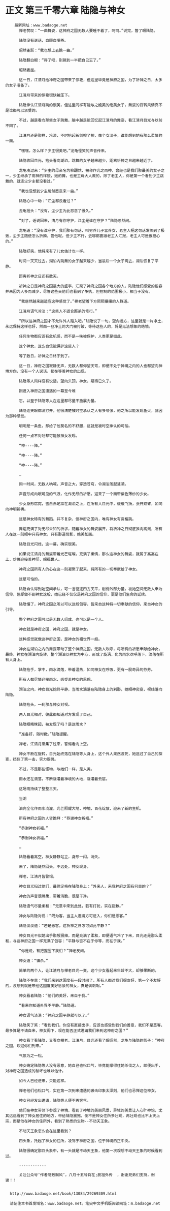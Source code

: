 # 正文 第三千零六章 陆隐与神女
        最新网址：www.badaoge.net
          禅老赞叹：“一曲舞姿，这神府之国无数人要睡不着了，呵呵。”说完，瞥了眼陆隐。
      
          陆隐没有说话，自顾自喝茶。
      
          昭然雀跃：“我也想上去跳一曲。”
      
          陆隐翻白眼：“得了吧，别跳到一半把自己忘了。”
      
          昭然委屈。
      
          这一日，江清月给神府之国带来了惊艳，但这里毕竟是神府之国，为了祈神之日，太多的女子准备了。
      
          江清月带来的惊艳很快被压下。
      
          陆隐承认江清月跳的很美，但这里同样有能与之媲美的绝美女子，舞姿的百转风情真不是谁都可以承受的。
      
          不过，越是看向那些女子跳舞，脑中越是能回忆起江清月的舞姿，看江清月目光与以前不同了。
      
          江清月还是那样，冷漠，不时抬起长剑擦了擦，像个女汉子，谁能想到她有那么柔情的一面。
      
          “嘿嘿，怎么样？少主很美吧。”龙龟怪笑的声音传来。
      
          陆隐收回目光，抬头看向湖泊，跳舞的女子越来越少，距离祈神之日越来越近了。
      
          龙龟凑过来：“少主的母亲名为柳翩然，被称作光之雨神，曾经也是我们那最美的女子之一，少主继承了雨神的样貌，她的舞，也是主母大人教的，除了老主人，你是第一个看到少主跳舞的，就连尘少主都没看过。”
      
          “我也没想到少主居然愿意来一曲。”
      
          陆隐心中一动：“江尘都没看过？”
      
          龙龟摇头：“没有，尘少主为此怨念了很久。”
      
          “对了，话说回来，清月有你守护，江尘是谁在守护？”陆隐忽然问。
      
          龙龟道：“没有谁守护，我们那有句话，叫穷养儿子富养女，老主人把这句话发挥到了极致，尘少主随便怎么折腾，管他呢，但少主不行，去哪都要跟老主人汇报，老主人可是很担心的。”
      
          陆隐好笑，他将来有了儿女估计也一样。
      
          时间一天天过去，湖泊内跳舞的女子越来越少，当最后一个女子离去，湖泊恢复了平静。
      
          距离祈神之日还有数天。
      
          祈神之日是神府之国最大的盛事，汇聚了神府之国各个地方的人，陆隐他们感受的包容并未因为人多而减少，尽管这些天他们也看到了争执，但控制的范围极小，相当于没有。
      
          “我居然越来越适应这种感觉了。”禅老望着下方熙熙攘攘的人群道。
      
          江清月语气冷淡：“这些人不适合厮杀的修行。”
      
          “所以这神府之国才不允许外人踏入吧。”陆隐说了一句，望向远方，这里就是一片净土，永远保持这样也好，然而一旦净土的大门被打破，等待这些人的，将是无法想象的绝境。
      
          任何生物都应该有危机感，而不是一味被保护，人类更是如此。
      
          这个神女，这么自信能保护这些人？
      
          等了数日，祈神之日终于到了。
      
          这一日，神府之国寂静无声，无数人都仰望天穹，即便不处于神境之内的人也都望向神境方向，没有一个人说话，都在等着神女的出现。
      
          陆隐等人同样没有说话，望向头顶，神女，期待已久了。
      
          刚进入神府之国遭遇的一幕至今难
      
          忘，以至于陆隐等人在这里都尽量不施展力量。
      
          陆隐连天眼都没打开，他很清楚被时空承认之人有多夸张，他之所以能发现鱼火，就因为那种感觉。
      
          明明是一条鱼，却给了他莫名的不舒服，这就是被时空承认的可怕。
      
          任何一点不对劲都可能被神女发现。
      
          “神----降。”
      
          “神----降。”
      
          “神----降。”
      
          …
      
          同一时间，无数人呐喊，声音之大，穿透苍穹，令湖泊荡起涟漪。
      
          声音形成肉眼可见的气浪，化作无尽的祈愿，迎来了一个面带紫色薄纱的少女。
      
          少女身形窈窕，雪白赤足踩在湖泊之上，在所有人目光中，缓缓飞扬，张开双臂，如同向神明祈祷。
      
          这是神女特有的舞蹈，并不复杂，但神府之国内，唯有神女有资格跳。
      
          舞蹈充满了对无尽未知的祈求，随着神女的舞姿展开，将祈神之日彻底推向高潮，所有人在这一刻眼中只有神女，只有那道倩影，绝美如画。
      
          陆隐目光闪烁，这一幕，确实很美。
      
          如果说江清月的舞姿带着光芒璀璨，充满了柔情，那么这神女的舞姿，就属于高高在上，仿佛迎接着神邸，赐福世人。
      
          神府之国所有人的心在这一刻凝聚了起来，将所有的一切奉献给了神女。
      
          这是可怕的。
      
          陆隐自认得到始空间承认，可一言驱逐四方天平，削弱外部力量，被始空间无数人奉为信仰，但却做不到神女这般，她已经不仅仅是神府之国的信仰，更是他们生命的延续。
      
          陆隐懂了，神府之国之所以可以这般包容，皆来自这种将一切奉献的信仰，来自神女的引导。
      
          整个神府之国可以是无数人组成，也可以是一个人。
      
          神女就是神府之国，神府之国，就是神女。
      
          这种感觉就像这神府之国，是神女的祖世界一般。
      
          神女在湖泊之内的舞姿带动了整个神府之国，无数人欢呼，将所有的祈愿奉献给神女，最终，神女在湖泊内旋转，整个湖泊以神女为中心，形成了旋涡，化为雨水欢呼落下，滴落在所有人身上。
      
          陆隐抬手，掌中，雨水滴落，带着温热，如同神女在呼吸，更有一股奇异的芬芳。
      
          所有人都尽情迎接雨水，感受着神女的恩赐。
      
          湖泊之内，神女目光始终平静，当雨水滴落在陆隐身上的刹那，她眼神突变，视线落向陆隐。
      
          陆隐抬头，一刹那与神女对视。
      
          两人目光相对，彼此都知道对方发现了自己。
      
          陆隐眼睛眯起，被发现了吗？是这雨水？
      
          “准备好，随时撤。”陆隐提醒。
      
          禅老，江清月聚集了过来，警惕看向上空。
      
          神女不断在旋转，目光始终落在陆隐等人身上，这个外人果然没死，她逃过了自己的探查，挡住了第一击，实力很强。
      
          不过，不是那些怪物，与她们一样，是人类。
      
          雨水还在滴落，不断浇灌着神境的大地，浇灌着云层。
      
          这场雨持续了整整三天。
      
          当湖
      
          泊完全化作雨水浇灌，光芒照耀大地，神境，百花绽放，迎来了新的生机。
      
          所有神府之国的人皆跪拜：“恭谢神女祈福。”
      
          “恭谢神女祈福。”
      
          “恭谢神女祈福。”
      
          …
      
          陆隐看着高空，神女静静站立，身形一闪，消失。
      
          来了，陆隐陡然回头，不远处，神女现身。
      
          禅老，江清月皆警惕。
      
          神女目光扫过他们，最终定格在陆隐身上：“外来人，来我神府之国有何目的？”
      
          神女的声音很绵柔，带着清脆，很是干净。
      
          陆隐语气尽量柔和：“无意中来到此处，若有打扰，实在抱歉。”
      
          神女与陆隐对视：“既为客，当主人邀请方可进入，你们是恶客。”
      
          陆隐淡淡道：“若是恶客，这祈神之日怎可如此平静？”
      
          神女目光不似她出手那般狠辣，而是充满了柔和，即便语气冷了下来，目光还是那么柔和，与这神府之国一样充满了包容：“平静与否不在于你等，而在于我。”
      
          “你是说，有把握压下我们？”禅老反问。
      
          神女道：“镇杀。”
      
          简单的两个人，让江清月与禅老目光一变，这个少女看起来年龄不大，却够果断的。
      
          陆隐不在意：“我们来到这国度有一段时间了，所有人都对我们很友好，第一个不友好的，没想到就是带给这国度美好愿景的神女，真是讽刺啊。”
      
          神女看着陆隐：“他们的美好，来自于我。”
      
          “看来你知道外界不平静。”陆隐道。
      
          神女语气淡漠：“神府之国平静就可以了。”
      
          陆隐笑了笑：“看到我们，你没有直接出手，应该也感受到我们的善意，我们不是恶客，最多算是不请自来，神女阁下，现在能否正式邀请我们来到这神府之国？”
      
          神女看了看陆隐，又看向禅老，江清月，目光还看了眼昭然，龙龟与陆隐的影子：“神府之国，欢迎你们到来。”
      
          气氛为之一松。
      
          神女确定陆隐等人没有恶意，她自己也松口气，毕竟能撑得住她杀伐之人，即便出手，对神府之国造成的破坏也难以估计。
      
          如今人已经进来，只能这样。
      
          禅老他们也松口气，实在第一次到来遭遇的袭击印象太深刻，他们也忌惮这位神女。
      
          神女已经发出邀请，陆隐等人便不再客气。
      
          他们在神女带领下参观了神境，看到了神境的美丽风景，异域的美景让人心旷神怡，尤其远远看到了神女居住的地方，带给陆隐震撼，倒不是神女住所多壮观，再壮观也比不上天上宗，而是他在神女的住所外，看到了熟悉的生物--不动天王象。
      
          不动天王象怎么会在这里看到？
      
          四头象，托起了神女的住所，凌驾于神府之国，位于神境的正中央。
      
          陆隐很确定那四头象中，有一头就是不动天王象，他第一次观想不动天王象的时候看到过。
      
          ------------
      
          关注公众号‘作者随散飘风’，八月十五号将在;辰祖外传  ，谢谢兄弟们支持，谢谢！！
      
      
      http://www.badaoge.net/book/13084/29269309.html
      
      请记住本书首发域名：www.badaoge.net。笔尖中文手机版阅读网址：m.badaoge.net